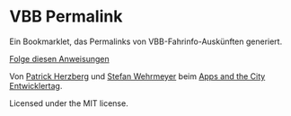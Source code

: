 VBB Permalink
=============

Ein Bookmarklet, das Permalinks von VBB-Fahrinfo-Auskünften generiert.

[Folge diesen Anweisungen](http://appsandthecity.net/apps/app/permaplan.html)

Von [Patrick Herzberg](http://herzberg-digital.de/) und [Stefan Wehrmeyer](http://stefanwehrmeyer.com) beim [Apps and the City Entwicklertag](http://appsandthecity.net/).

Licensed under the MIT license.
